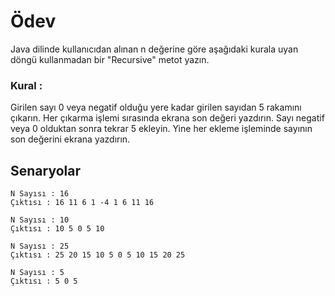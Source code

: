 # Ödev
Java dilinde kullanıcıdan alınan n değerine göre aşağıdaki kurala uyan döngü kullanmadan bir "Recursive" metot yazın.

### Kural : 
Girilen sayı 0 veya negatif olduğu yere kadar girilen sayıdan 5 rakamını çıkarın. Her çıkarma işlemi sırasında ekrana son değeri yazdırın. Sayı negatif veya 0 olduktan sonra tekrar 5 ekleyin. Yine her ekleme işleminde sayının son değerini ekrana yazdırın.

## Senaryolar
```
N Sayısı : 16
Çıktısı : 16 11 6 1 -4 1 6 11 16
```
```
N Sayısı : 10
Çıktısı : 10 5 0 5 10
```
```
N Sayısı : 25
Çıktısı : 25 20 15 10 5 0 5 10 15 20 25
```
```
N Sayısı : 5
Çıktısı : 5 0 5 
```